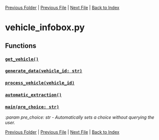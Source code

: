 [Previous Folder](../utils/echo.md) | [Previous File](vehicle_article.md) | [Next File](vehicle_list.md) | [Back to Index](../../index.md)

# vehicle_infobox.py

## Functions

### [`get_vehicle()`](https://github.com/Vaileasys/pz-wiki_parser/blob/main/scripts/vehicles/vehicle_infobox.py#L16)
### [`generate_data(vehicle_id: str)`](https://github.com/Vaileasys/pz-wiki_parser/blob/main/scripts/vehicles/vehicle_infobox.py#L25)
### [`process_vehicle(vehicle_id)`](https://github.com/Vaileasys/pz-wiki_parser/blob/main/scripts/vehicles/vehicle_infobox.py#L87)
### [`automatic_extraction()`](https://github.com/Vaileasys/pz-wiki_parser/blob/main/scripts/vehicles/vehicle_infobox.py#L103)
### [`main(pre_choice: str)`](https://github.com/Vaileasys/pz-wiki_parser/blob/main/scripts/vehicles/vehicle_infobox.py#L113)

_:param pre_choice: str - Automatically sets a choice without querying the user._



[Previous Folder](../utils/echo.md) | [Previous File](vehicle_article.md) | [Next File](vehicle_list.md) | [Back to Index](../../index.md)

